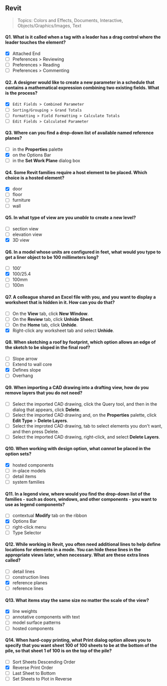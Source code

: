 ## Revit

> Topics: Colors and Effects, Documents, Interactive, Objects/Graphics/Images, Text

#### Q1. What is it called when a tag with a leader has a drag control where the leader touches the element?

- [X] Attached End
- [ ] Preferences > Reviewing
- [ ] Preferences > Reading
- [ ] Preferences > Commenting

#### Q2. A designer would like to create a new parameter in a schedule that contains a mathematical expression combining two existing fields. What is the process?

- [X] `Edit Fields > Combined Parameter`
- [ ] `Sorting/Grouping > Grand Totals`
- [ ] `Formatting > Field Formatting > Calculate Totals`
- [ ] `Edit Fields > Calculated Parameter`

#### Q3. Where can you find a drop-down list of available named reference planes?

- [ ] in the **Properties** palette
- [X] on the Options Bar
- [ ] in the **Set Work Plane** dialog box

#### Q4. Some Revit families require a host element to be placed. Which choice is a hosted element?

- [X] door
- [ ] floor
- [ ] furniture
- [ ] wall

#### Q5. In what type of view are you _unable_ to create a new level?

- [ ] section view
- [ ] elevation view
- [X] 3D view

#### Q6. In a model whose units are configured in feet, what would you type to get a liner object to be 100 millimeters long?

- [ ] 100'
- [X] 100/25.4
- [ ] 100mm
- [ ] 100m

#### Q7. A colleague shared an Excel file with you, and you want to display a worksheet that is hidden in it. How can you do that?

- [ ] On the **View** tab, click **New Window**.
- [ ] On the **Review** tab, click **Unhide Sheet**.
- [ ] On the **Home** tab, click **Unhide**.
- [x] Right-click any worksheet tab and select **Unhide**.

#### Q8. When sketching a roof by footprint, which option allows an edge of the sketch to be sloped in the final roof?

- [ ] Slope arrow
- [ ] Extend to wall core
- [X] Defines slope
- [ ] Overhang

#### Q9. When importing a CAD drawing into a drafting view, how do you remove layers that you do not need?

- [ ] Select the imported CAD drawing, click the Query tool, and then in the dialog that appears, click **Delete**.
- [ ] Select the imported CAD drawing and, on the **Properties** palette, click **Edit Type** > **Delete Layers**.
- [ ] Select the improted CAD drawing, tab to select elements you don't want, and then press Delete.
- [ ] Select the imported CAD drawing, right-click, and select **Delete Layers**.

#### Q10. When working with design option, what _cannot_ be placed in the option sets?

- [x] hosted components
- [ ] in-place models
- [ ] detail items
- [ ] system families

#### Q11. In a legend view, where would you find the drop-down list of the families - such as doors, windows, and other components - you want to use as legend components?

- [ ] contextual **Modify** tab on the ribbon
- [x] Options Bar
- [ ] right-click menu
- [ ] Type Selector

#### Q12. While working in Revit, you often need additional lines to help define locations for elements in a mode. You can hide these lines in the appropriate views later, when necessary. What are these extra lines called?

- [ ] detail lines
- [ ] construction lines
- [x] reference planes
- [ ] reference lines

#### Q13. What items stay the same size no matter the scale of the view?

- [X] line weights
- [ ] annotative components with text
- [ ] model surface patterns
- [ ] hosted components

#### Q14. When hard-copy printing, what **Print** dialog option allows you to specify that you want sheet 100 of 100 sheets to be at the bottom of the pile, so that sheet 1 of 100 is on the top of the pile?

- [ ] Sort Sheets Descending Order
- [x] Reverse Print Order
- [ ] Last Sheet to Bottom
- [ ] Set Sheets to Plot in Reverse
